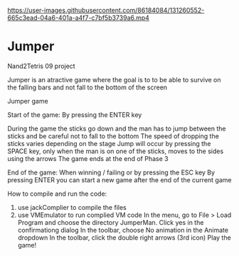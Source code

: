 

https://user-images.githubusercontent.com/86184084/131260552-665c3ead-04a6-401a-a4f7-c7bf5b3739a6.mp4

# Jumper
Nand2Tetris 09 project

Jumper is an atractive game where the goal is to to be able to survive on the falling bars and not fall to the bottom of the screen

Jumper game

Start of the game:
By pressing the ENTER key

During the game the sticks go down and the man has to jump between the sticks and be careful not to fall to the bottom
The speed of dropping the sticks varies depending on the stage
Jump will occur by pressing the SPACE key, only when the man is on one of the sticks, moves to the sides using the arrows
The game ends at the end of Phase 3

End of the game:
When winning / failing or by pressing the ESC key
By pressing ENTER you can start a new game after the end of the current game

How to compile and run the code:
1. use jackComplier to compile the files
2. use VMEmulator to run complied VM code
In the menu, go to File > Load Program and choose the directory JumperMan.
Click yes in the confirmationg dialog
In the toolbar, choose No animation in the Animate dropdown
In the toolbar, click the double right arrows (3rd icon)
Play the game!


